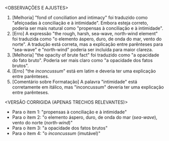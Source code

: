 <OBSERVAÇÕES E AJUSTES>
1. [Melhoria] "fond of conciliation and intimacy" foi traduzido como "afeiçoadas à conciliação e à intimidade". Embora esteja correto, poderia ser mais natural como "propensas à conciliação e à intimidade".
2. [Erro] A expressão "the rough, harsh, sea-wave, north-wind element" foi traduzida como "o elemento áspero, duro, de onda do mar, vento do norte". A tradução está correta, mas a explicação entre parênteses para "sea-wave" e "north-wind" poderia ser incluída para maior clareza.
3. [Melhoria] "the opacity of brute fact" foi traduzido como "a opacidade do fato bruto". Poderia ser mais claro como "a opacidade dos fatos brutos".
4. [Erro] "the _inconcussum_" está em latim e deveria ter uma explicação entre parênteses.
5. [Comentário sobre Formatação] A palavra "intimidade" está corretamente em itálico, mas "inconcussum" deveria ter uma explicação entre parênteses.

<VERSÃO CORRIGIDA (APENAS TRECHOS RELEVANTES)>
- Para o item 1: "propensas à conciliação e à intimidade"
- Para o item 2: "o elemento áspero, duro, de onda do mar (*sea-wave*), vento do norte (*north-wind*)"
- Para o item 3: "a opacidade dos fatos brutos"
- Para o item 4: "o _inconcussum_ (imutável)"